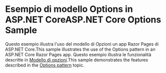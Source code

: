 # <a name="aspnet-core-options-sample"></a><span data-ttu-id="b0fb5-101">Esempio di modello Options in ASP.NET Core</span><span class="sxs-lookup"><span data-stu-id="b0fb5-101">ASP.NET Core Options Sample</span></span>

<span data-ttu-id="b0fb5-102">Questo esempio illustra l'uso del modello di Opzioni un app Razor Pages di ASP.NET Core.</span><span class="sxs-lookup"><span data-stu-id="b0fb5-102">This sample illustrates the use of the Options pattern in an ASP.NET Core Razor Pages app.</span></span> <span data-ttu-id="b0fb5-103">Questo esempio illustra le funzionalità descritte in [Modello di opzioni](https://docs.microsoft.com/aspnet/core/fundamentals/configuration/options).</span><span class="sxs-lookup"><span data-stu-id="b0fb5-103">This sample demonstrates the features described in the [Options pattern](https://docs.microsoft.com/aspnet/core/fundamentals/configuration/options) topic.</span></span>
